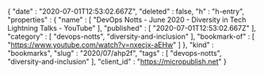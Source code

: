 {
  "date" : "2020-07-01T12:53:02.667Z",
  "deleted" : false,
  "h" : "h-entry",
  "properties" : {
    "name" : [ "DevOps Notts - June 2020 - Diversity in Tech Lightning Talks - YouTube" ],
    "published" : [ "2020-07-01T12:53:02.667Z" ],
    "category" : [ "devops-notts", "diversity-and-inclusion" ],
    "bookmark-of" : [ "https://www.youtube.com/watch?v=nxecjx-aEHw" ]
  },
  "kind" : "bookmarks",
  "slug" : "2020/07/ahp2f",
  "tags" : [ "devops-notts", "diversity-and-inclusion" ],
  "client_id" : "https://micropublish.net"
}
